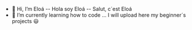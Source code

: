 - 👋 Hi, I’m Eloá -- Hola soy Eloá -- Salut, c´est Eloá 
- 🌱 I’m currently learning how to code ... I will upload here my beginner´s projects :smiley:


<!---
eloacv/eloacv is a ✨ special ✨ repository because its `README.md` (this file) appears on your GitHub profile.
You can click the Preview link to take a look at your changes.
--->
